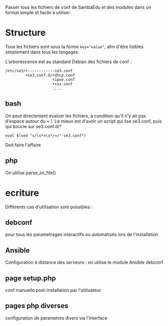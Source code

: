 Passer tous les fichiers de conf de SambaEdu et des modules dans un format simple et facile à utiliser

# Structure

Tous les fichiers sont sous la forme `key="value"`, afin d'être lisibles simplement dans tous les langages.

L'arborescence est au standard Debian des fichiers de conf :
```
/etc/se3/+------------se3.conf
         +se3.conf.d/+dhcp.conf
                     +ipxe.conf
                     +xxx.conf
                     ....
```
## bash
On peut directement evaluer les fichiers, à condition qu'il n'y ait pas d'espace autour du = !. Le mieux est d'avoir un script qui lise se3.conf, puis qui boucle sur se3.conf.d/*

```
eval $(sed "s/\s*=\s*/=/" se3.conf*)
```
Doit faire l'affaire

## php
On utilise parse_ini_file()

# ecriture

Différents cas d'utilisation sont possibles : 

## debconf
pour tous les parametrages interactifs ou automatisés lors de l'installation
## Ansible
Configuration à distance des serveurs : on utilise le module Ansible debconf
## page setup.php
conf manuelle  post-installation par l'utilisateur
## pages php diverses
configuration de parametres divers via l'interface






                     
